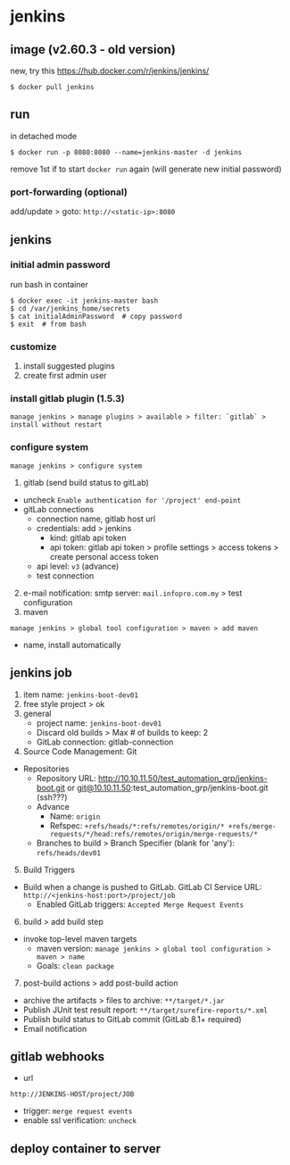 # jenkins
## image (v2.60.3 - old version)
new, try this https://hub.docker.com/r/jenkins/jenkins/
```
$ docker pull jenkins
```

## run
in detached mode
```
$ docker run -p 8080:8080 --name=jenkins-master -d jenkins
```
remove 1st if to start `docker run` again (will generate new initial password)

### port-forwarding (optional)
add/update > goto: `http://<static-ip>:8080`

## jenkins
### initial admin password
run bash in container
```
$ docker exec -it jenkins-master bash
$ cd /var/jenkins_home/secrets
$ cat initialAdminPassword  # copy password
$ exit  # from bash
```
### customize
1. install suggested plugins
2. create first admin user

### install gitlab plugin (1.5.3)
```
manage jenkins > manage plugins > available > filter: `gitlab` > install without restart
```

### configure system
```
manage jenkins > configure system
```

1. gitlab (send build status to gitLab)
  - uncheck `Enable authentication for '/project' end-point`
  - gitLab connections
    - connection name, gitlab host url
    - credentials: add > jenkins
      - kind: gitlab api token
      - api token: gitlab api token > profile settings > access tokens > create personal access token
    - api level: `v3` (advance)
    - test connection
2. e-mail notification: smtp server: `mail.infopro.com.my` > test configuration
3. maven
```
manage jenkins > global tool configuration > maven > add maven
```
 - name, install automatically

## jenkins job
1. item name: `jenkins-boot-dev01`
2. free style project > ok
3. general
   - project name: `jenkins-boot-dev01`
   - Discard old builds > Max # of builds to keep: 2
   - GitLab connection: gitlab-connection
4. Source Code Management: Git
- Repositories
  - Repository URL: http://10.10.11.50/test_automation_grp/jenkins-boot.git or git@10.10.11.50:test_automation_grp/jenkins-boot.git (ssh???)
  - Advance
    - Name: `origin`
    - Refspec: `+refs/heads/*:refs/remotes/origin/* +refs/merge-requests/*/head:refs/remotes/origin/merge-requests/*`
  - Branches to build > Branch Specifier (blank for 'any'): `refs/heads/dev01`
5. Build Triggers
  - Build when a change is pushed to GitLab. GitLab CI Service URL: `http://<jenkins-host:port>/project/job`
    - Enabled GitLab triggers: `Accepted Merge Request Events`
6. build > add build step
  - invoke top-level maven targets
    - maven version: `manage jenkins > global tool configuration > maven > name`
    - Goals: `clean package`
7. post-build actions > add post-build action
  - archive the artifacts > files to archive: `**/target/*.jar`
  - Publish JUnit test result report: `**/target/surefire-reports/*.xml`
  - Publish build status to GitLab commit (GitLab 8.1+ required)
  - Email notification

## gitlab webhooks
- url
```
http://JENKINS-HOST/project/JOB
```
- trigger: `merge request events`
- enable ssl verification: `uncheck`

## deploy container to server
